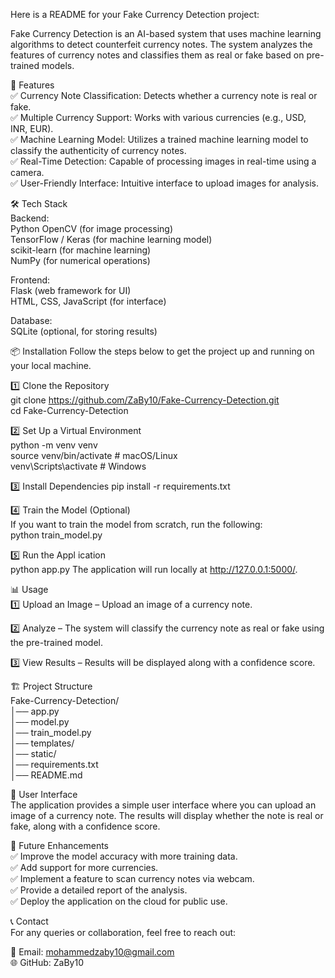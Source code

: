 
Here is a README for your Fake Currency Detection project:  

Fake Currency Detection is an AI-based system that uses machine learning algorithms to detect counterfeit currency notes. The system analyzes the features of currency notes and classifies them as real or fake based on pre-trained models.  

🚀 Features  
✅ Currency Note Classification: Detects whether a currency note is real or fake.  
✅ Multiple Currency Support: Works with various currencies (e.g., USD, INR, EUR).  
✅ Machine Learning Model: Utilizes a trained machine learning model to classify the authenticity of currency notes.   
✅ Real-Time Detection: Capable of processing images in real-time using a camera.  
✅ User-Friendly Interface: Intuitive interface to upload images for analysis.  

🛠️ Tech Stack  
Backend:  
Python
OpenCV (for image processing)  
TensorFlow / Keras (for machine learning model)  
scikit-learn (for machine learning)  
NumPy (for numerical operations)  

Frontend:  
Flask (web framework for UI)  
HTML, CSS, JavaScript (for interface)  

Database:  
SQLite (optional, for storing results)  

📦 Installation 
Follow the steps below to get the project up and running on your local machine.  

1️⃣ Clone the Repository  
git clone https://github.com/ZaBy10/Fake-Currency-Detection.git  
cd Fake-Currency-Detection  

2️⃣ Set Up a Virtual Environment  
python -m venv venv  
source venv/bin/activate  # macOS/Linux  
venv\Scripts\activate     # Windows  

3️⃣ Install Dependencies
pip install -r requirements.txt  

4️⃣ Train the Model (Optional)  
If you want to train the model from scratch, run the following:  
python train_model.py  

5️⃣ Run the Appl  ication  
python app.py
The application will run locally at http://127.0.0.1:5000/.  

📊 Usage  
1️⃣ Upload an Image – Upload an image of a currency note.  

2️⃣ Analyze – The system will classify the currency note as real or fake using the pre-trained model.  

3️⃣ View Results – Results will be displayed along with a confidence score.  

🏗️ Project Structure  
Fake-Currency-Detection/  
│── app.py                   
│── model.py                
│── train_model.py          
│── templates/              
│── static/                  
│── requirements.txt        
│── README.md            

🎨 User Interface  
The application provides a simple user interface where you can upload an image of a currency note. The results will display whether the note is real or fake, along with a confidence score.  

🔮 Future Enhancements  
✅ Improve the model accuracy with more training data.  
✅ Add support for more currencies.  
✅ Implement a feature to scan currency notes via webcam.  
✅ Provide a detailed report of the analysis.  
✅ Deploy the application on the cloud for public use.  

📞 Contact  
For any queries or collaboration, feel free to reach out:  

📧 Email: mohammedzaby10@gmail.com  
🌐 GitHub: ZaBy10  

